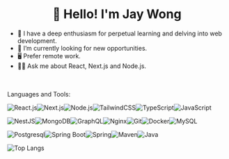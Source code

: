 <h1 align="center">👋 Hello! I'm Jay Wong</h1>


- 🙇 I have a deep enthusiasm for perpetual learning and delving into web development.
- 🤝 I’m currently looking for new opportunities.
- 🖥️ Prefer remote work.
- 🙋‍♂️ Ask me about React, Next.js and Node.js.

<br/><br/>
Languages and Tools:

  ![React.js](https://img.shields.io/badge/-React.js-000000?style=plastic&logo=react)![Next.js](https://img.shields.io/badge/-Next.js-000000?style=plastic&logo=next.js)![Node.js](https://img.shields.io/badge/-Node.js-000000?style=plastic&logo=node.js)![TailwindCSS](https://img.shields.io/badge/-TailwindCSS-000000?style=plastic&logo=tailwind-css)![TypeScript](https://img.shields.io/badge/-TypeScript-000000?style=plastic&logo=typescript)![JavaScript](https://img.shields.io/badge/-JavaScript-000000?style=plastic&logo=javascript)

  ![NestJS](https://img.shields.io/badge/-NestJS-000000?style=plastic&logo=nestjs)![MongoDB](https://img.shields.io/badge/-MongoDB-000000?style=plastic&logo=mongodb)![GraphQL](https://img.shields.io/badge/-GraphQL-000000?style=plastic&logo=graphql)![Nginx](https://img.shields.io/badge/-Nginx-000000?style=plastic&logo=nginx)![Git](https://img.shields.io/badge/-Git-000000?style=plastic&logo=git)![Docker](https://img.shields.io/badge/-Docker-000000?style=plastic&logo=docker)![MySQL](https://img.shields.io/badge/-MySQL-000000?style=plastic&logo=mysql)

  ![Postgresql](https://img.shields.io/badge/-Postgresql-000000?style=plastic&logo=postgresql)![Spring Boot](https://img.shields.io/badge/-Spring%20Boot-000000?style=plastic&logo=spring-boot)![Spring](https://img.shields.io/badge/-Spring-000000?style=plastic&logo=spring)![Maven](https://img.shields.io/badge/-Maven-000000?style=plastic&logo=apache-maven)![Java](https://badgen.net/badge/icon/Java?icon=java&label&color=000000)


  ![Top Langs](https://github-readme-stats.vercel.app/api/top-langs/?username=Jay-Wong-Git&hide=less,scss,stylus,css,html,ejs&show_icons=true&theme=dark&langs_count=4)
